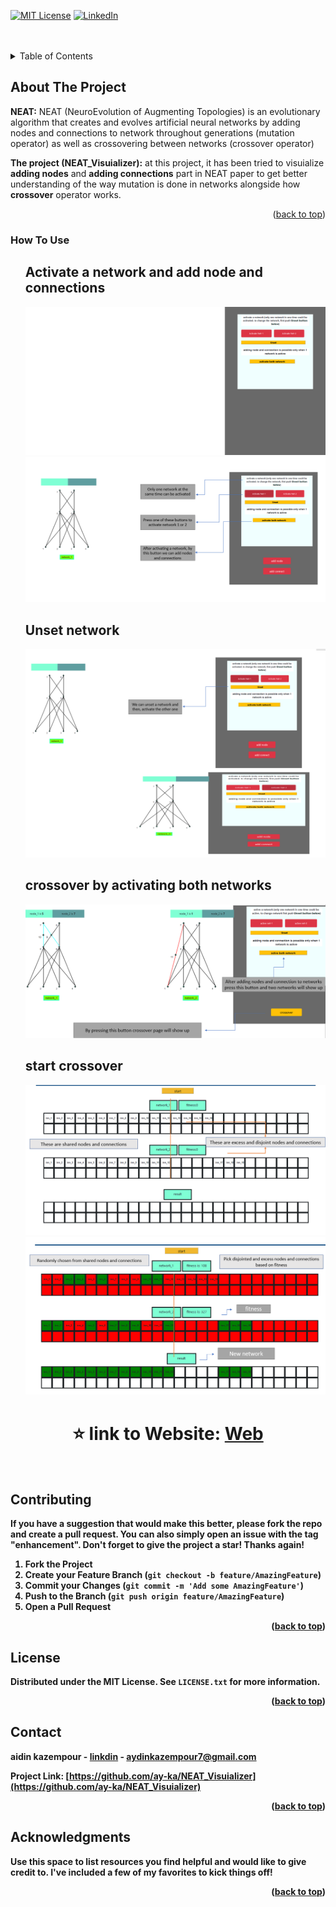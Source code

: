 <div id="top"></div>


[![MIT License][license-shield]][license-url]
[![LinkedIn][linkedin-shield]][linkedin-url]



<!-- PROJECT LOGO -->

<br />
<br />

<!-- TABLE OF CONTENTS -->
<details>
  <summary>Table of Contents</summary>
  <ol>
    <li>
      <a href="#about-the-project">About The Project</a>
    </li>
      <li>
      <a href="#how-to-use">How To Use</a>
    </li>
    <li><a href="#contributing">Contributing</a></li>
    <li><a href="#license">License</a></li>
    <li><a href="#contact">Contact</a></li>
    <li><a href="#acknowledgments">Acknowledgments</a></li>
  </ol>
</details>



<!-- ABOUT THE PROJECT -->
## About The Project

 <b>NEAT:</b> NEAT (NeuroEvolution of Augmenting Topologies) is an evolutionary algorithm that creates and evolves artificial neural networks by adding                   nodes and connections to network throughout generations (mutation operator) as well as crossovering between networks (crossover operator)
 
 <b>The project (NEAT_Visuializer):</b> at this project, it has been tried to visuialize <b>adding nodes</b> and <b>adding connections</b> part in NEAT                   paper to get better understanding of the way mutation is done in networks alongside how <b>crossover</b> operator works. 
 
 

<p align="right">(<a href="#top">back to top</a>)</p>

### How To Use

<ul>
  
  <b><h2>Activate a network and add node and connections</h2>
  <img src="images/1.png">
  <img src="images/2.png">
  <b><h2>Unset network</h2></b>
  <img src="images/3.png">
  <b><h2>crossover by activating both networks</h2></b>
  <img src="images/4.png"> 
  <b><h2>start crossover</h2></b>
  <img src="images/5.png">
  <img src="images/6.png">
</ul>



<div align="center"><h1>⭐ link to Website: <a href="https://ay-ka.github.io/NEAT_Visuializer/">Web</a></h1></div>
  

<br/>
  
<!-- CONTRIBUTING -->
## Contributing


If you have a suggestion that would make this better, please fork the repo and create a pull request. You can also simply open an issue with the tag "enhancement".
Don't forget to give the project a star! Thanks again!

1. Fork the Project
2. Create your Feature Branch (`git checkout -b feature/AmazingFeature`)
3. Commit your Changes (`git commit -m 'Add some AmazingFeature'`)
4. Push to the Branch (`git push origin feature/AmazingFeature`)
5. Open a Pull Request

<p align="right">(<a href="#top">back to top</a>)</p>



<!-- LICENSE -->
## License

Distributed under the MIT License. See `LICENSE.txt` for more information.

<p align="right">(<a href="#top">back to top</a>)</p>



<!-- CONTACT -->
## Contact

aidin kazempour - [linkdin](https://www.linkedin.com/in/aidin-kazempour-b647811ba/) - aydinkazempour7@gmail.com

Project Link: [https://github.com/ay-ka/NEAT_Visuializer](https://github.com/ay-ka/NEAT_Visuializer)

<p align="right">(<a href="#top">back to top</a>)</p>



<!-- ACKNOWLEDGMENTS -->
## Acknowledgments

Use this space to list resources you find helpful and would like to give credit to. I've included a few of my favorites to kick things off!



<p align="right">(<a href="#top">back to top</a>)</p>


[license-shield]: https://img.shields.io/github/license/othneildrew/Best-README-Template.svg?style=for-the-badge
[license-url]: https://github.com/othneildrew/Best-README-Template/blob/master/LICENSE.txt
[linkedin-shield]: https://img.shields.io/badge/-LinkedIn-black.svg?style=for-the-badge&logo=linkedin&colorB=555
[linkedin-url]: https://www.linkedin.com/in/aidin-kazempour-b647811ba/
[product-screenshot]: images/screenshot.png



